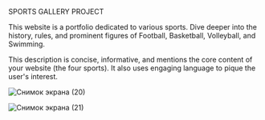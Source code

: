 SPORTS GALLERY PROJECT

This website is a portfolio dedicated to various sports. Dive deeper into the history, rules, and prominent figures of Football, Basketball, Volleyball, and Swimming.

This description is concise, informative, and mentions the core content of your website (the four sports). It also uses engaging language to pique the user's interest.

![Снимок экрана (20)](https://github.com/DimonT2/Sports-Gallery-Project/assets/161479300/640ec300-89e6-4aa7-9ceb-90a566c9e4f0)

![Снимок экрана (21)](https://github.com/DimonT2/Sports-Gallery-Project/assets/161479300/1b775de8-70f6-4a09-b88f-f7cc4a7e533f)
